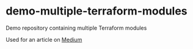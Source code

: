 # demo-multiple-terraform-modules
Demo repository containing multiple Terraform modules

Used for an article on [Medium](https://tjtharrison.medium.com)